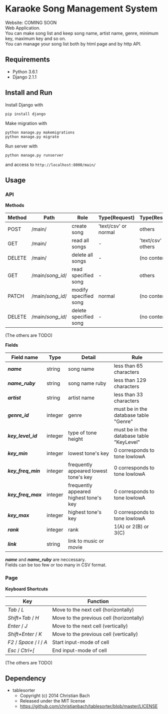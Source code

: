 Karaoke Song Management System
============
Website: COMING SOON <br>
Web Application. <br>
You can make song list
and keep song name, artist name, genre, minimum key, maximum key and so on. <br>
You can manage your song list both by html page and by http API.

Requirements
--------
+ Python  3.6.1
+ Django  2.1.1

Install and Run
--------

Install Django with

    pip install django

Make migration with

    python manage.py makemigrations
    python manage.py migrate

Run server with

    python manage.py runserver

and access to `http://localhost:8000/main/`

Usage
--------
### API

**Methods**

|Method |Path |Role |Type(Request) |Type(Response)
|---|---|---|---|---|
| POST | /main/ | create song | 'text/csv' or normal | others |
| GET | /main/ | read all songs | - | 'text/csv' or others |
| DELETE | /main/ | delete all songs | - | (no content) |
| GET | /main/*song_id*/ | read specified song | - | others |
| PATCH | /main/*song_id*/ | modify specified song | normal | (no content) |
| DELETE | /main/*song_id*/ | delete specified song | - | (no content) |

(The others are TODO)

**Fields**

|Field name |Type |Detail |Rule |
|---|---|---|---|
| ***name*** | string | song name | less than 65 characters |
| ***name_ruby*** | string | song name ruby | less than 129 characters |
| ***artist*** | string | artist name | less than 33 characters |
| ***genre_id*** | integer | genre | must be in the database table "Genre" |
| ***key_level_id*** | integer | type of tone height | must be in the database table "KeyLevel" |
| ***key_min*** | integer | lowest tone's key | 0 corresponds to tone lowlowA |
| ***key_freq_min*** | integer | frequently appeared lowest tone's key | 0 corresponds to tone lowlowA |
| ***key_freq_max*** | integer | frequently appeared highest tone's key | 0 corresponds to tone lowlowA |
| ***key_max*** | integer | highest tone's key | 0 corresponds to tone lowlowA |
| ***rank*** | integer | rank | 1(A) or 2(B) or 3(C) |
| ***link*** | string | link to music or movie | |

***name*** and ***name_ruby*** are neccessary. <br>
Fields can be too few or too many in CSV format.

### Page

**Keyboard Shortcuts**

|Key |Function |
|---|---|
| *Tab* / *L* | Move to the next cell (horizontally) |
| *Shift+Tab* / *H* | Move to the previous cell (horizontally) |
| *Enter* / *J* | Move to the next cell (vertically) |
| *Shift+Enter* / *K* | Move to the previous cell (vertically) |
| *F2* / *Space* / *I* / *A* | Start input-mode of cell |
| *Esc* / *Ctrl+[* | End input-mode of cell |

(The others are TODO)

Dependency
--------
+ tablesorter
  - Copyright (c) 2014 Christian Bach
  - Released under the MIT license
  - https://github.com/christianbach/tablesorter/blob/master/LICENSE
